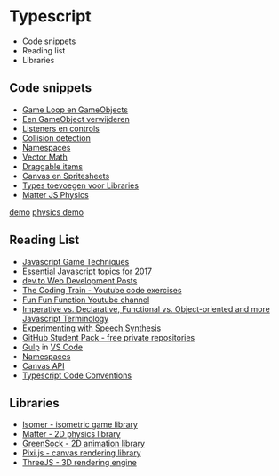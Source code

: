 # Typescript

- Code snippets
- Reading list
- Libraries

## Code snippets

- [Game Loop en GameObjects](dev/game.md)
- [Een GameObject verwijderen](dev/remove.md)
- [Listeners en controls](dev/listeners.md)
- [Collision detection](dev/collision.md)
- [Namespaces](dev/namespace.md)
- [Vector Math](dev/vector/)
- [Draggable items](dev/draggable/)
- [Canvas en Spritesheets](dev/canvas/)
- [Types toevoegen voor Libraries](dev/types/)
- [Matter JS Physics](dev/matter/)

[demo](https://hr-cmgt.github.io/PRG08-Snippets/)
[physics demo](https://hr-cmgt.github.io/PRG08-Snippets/matter.html)

## Reading List

- [Javascript Game Techniques](https://developer.mozilla.org/en-US/docs/Games)
- [Essential Javascript topics for 2017](https://medium.com/javascript-scene/top-javascript-frameworks-topics-to-learn-in-2017-700a397b711)
- [dev.to Web Development Posts](https://dev.to)
- [The Coding Train - Youtube code exercises](https://www.youtube.com/user/shiffman)
- [Fun Fun Function Youtube channel](https://www.youtube.com/channel/UCO1cgjhGzsSYb1rsB4bFe4Q/)
- [Imperative vs. Declarative, Functional vs. Object-oriented and more Javascript Terminology](https://medium.freecodecamp.com/programming-mental-models-47ccc65eb334)
- [Experimenting with Speech Synthesis](https://www.smashingmagazine.com/2017/02/experimenting-with-speechsynthesis/)
- [GitHub Student Pack - free private repositories](https://education.github.com/pack)
- [Gulp](http://gulpjs.com) in [VS Code](https://www.typescriptlang.org/docs/handbook/gulp.html)
- [Namespaces](https://www.typescriptlang.org/docs/handbook/namespaces.html)
- [Canvas API](https://developer.mozilla.org/en-US/docs/Web/API/Canvas_API)
- [Typescript Code Conventions](https://github.com/basarat/typescript-book/blob/master/docs/styleguide/styleguide.md)

## Libraries

- [Isomer - isometric game library](http://jdan.github.io/isomer/)
- [Matter - 2D physics library](http://brm.io/matter-js/)
- [GreenSock - 2D animation library](https://greensock.com/)
- [Pixi.js - canvas rendering library](http://www.pixijs.com)
- [ThreeJS - 3D rendering engine](https://threejs.org)
